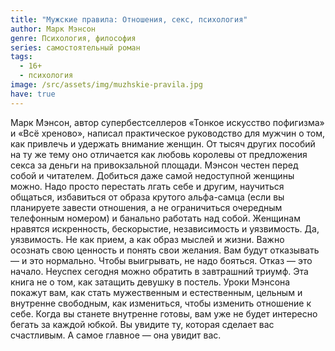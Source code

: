 ```yaml
---
title: "Мужские правила: Отношения, секс, психология"
author: Марк Мэнсон
genre: Психология, философия
series: самостоятельный роман
tags:
  - 16+
  - психология
image: /src/assets/img/muzhskie-pravila.jpg
have: true
---
```

Марк Мэнсон, автор супербестселлеров «Тонкое искусство пофигизма» и «Всё хреново», написал практическое руководство для мужчин о том, как привлечь и удержать внимание женщин. От тысяч других пособий на ту же тему оно отличается как любовь королевы от предложения секса за деньги на привокзальной площади. Мэнсон честен перед собой и читателем. Добиться даже самой недоступной женщины можно. Надо просто перестать лгать себе и другим, научиться общаться, избавиться от образа крутого альфа-самца (если вы планируете завести отношения, а не ограничиться очередным телефонным номером) и банально работать над собой. Женщинам нравятся искренность, бескорыстие, независимость и уязвимость. Да, уязвимость. Не как прием, а как образ мыслей и жизни. Важно осознать свою ценность и понять свои желания. Вам будут отказывать — и это нормально. Чтобы выигрывать, не надо бояться. Отказ — это начало. Неуспех сегодня можно обратить в завтрашний триумф. Эта книга не о том, как затащить девушку в постель. Уроки Мэнсона покажут вам, как стать мужественным и естественным, цельным и внутренне свободным, как измениться, чтобы изменить отношение к себе. Когда вы станете внутренне готовы, вам уже не будет интересно бегать за каждой юбкой. Вы увидите ту, которая сделает вас счастливым. А самое главное — она увидит вас.
